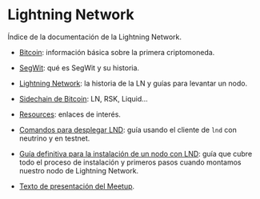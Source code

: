 # Lightning Network

Índice de la documentación de la Lightning Network. 

- [Bitcoin](lightning-network/1.0_Bitcoin.md): información básica sobre la primera criptomoneda.

- [SegWit](lightning-network/1.1_SegWit.md): qué es SegWit y su historia.

- [Lightning Network](lightning-network/2_LightningNetwork.md): la historia de la LN y guías para levantar un nodo.

- [Sidechain de Bitcoin](lightning-network/3_Sidechains_de_Bitcoin.md): LN, RSK, Liquid...

- [Resources](lightning-network/4_Resources.md): enlaces de interés.

- [Comandos para desplegar LND](lightning-network/5_Comandos_para_desplegar_LND.md): guía usando el cliente de `lnd` con neutrino y en testnet.

- [Guía definitiva para la instalación de un nodo con LND](lightning-network/6_Guía_definitiva_para_la_instalación_un_nodo_de_LND_y_primeras_interacciones.md): guía que cubre todo el proceso de instalación y primeros pasos cuando montamos nuestro nodo de Lightning Network.

- [Texto de presentación del Meetup](lightning-network/README.md).